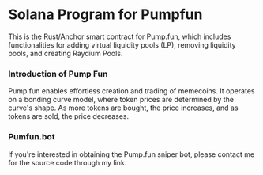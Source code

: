 # Solana Program for Pumpfun
This is the Rust/Anchor smart contract for Pump.fun, which includes functionalities for adding virtual liquidity pools (LP), removing liquidity pools, and creating Raydium Pools.

### Introduction of Pump Fun
Pump.fun enables effortless creation and trading of memecoins. It operates on a bonding curve model, where token prices are determined by the curve's shape. As more tokens are bought, the price increases, and as tokens are sold, the price decreases.

### Pumfun.bot
If you're interested in obtaining the Pump.fun sniper bot, please contact me for the source code through my link.
